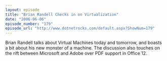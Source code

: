 ```yaml
---
layout: episode
title: "Brian Randell Checks in on Virtualization"
date: "2006-06-06"
episode_number: "179"
episode_url: "http://www.dotnetrocks.com/default.aspx?ShowNum=179"
---
```


Brian Randell talks about Virtual Machines today and tomorrow, and boasts a bit about his new monster of a machine. The discussion also touches on the rift between Microsoft and Adobe over PDF support in Office 12.
